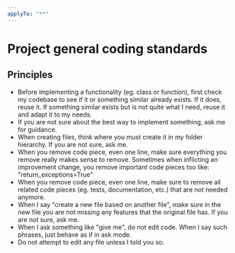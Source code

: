 ```yaml
---
applyTo: "**"
---
```

# Project general coding standards

## Principles
- Before implementing a functionality (eg. class or function), first check my codebase to see if it or something similar already exists. If it does, reuse it. If something similar exists but is not quite what I need, reuse it and adapt it to my needs.
- If you are not sure about the best way to implement something, ask me for guidance.
- When creating files, think where you must create it in my folder hierarchy. If you are not sure, ask me.
- When you remove code piece, even one line, make sure everything you remove really makes sense to remove. Sometimes when inflicting an improvement change, you remove important code pieces too like: "return_exceptions=True"
- When you remove code piece, even one line, make sure to remove all related code pieces (eg. tests, documentation, etc.) that are not needed anymore.
- When I say "create a new file based on another file", make sure in the new file you are not missing any features that the original file has. If you are not sure, ask me.
- When I ask something like "give me", do not edit code. When I say such phrases, just behave as if in ask mode.
- Do not attempt to edit any file unless I told you so.